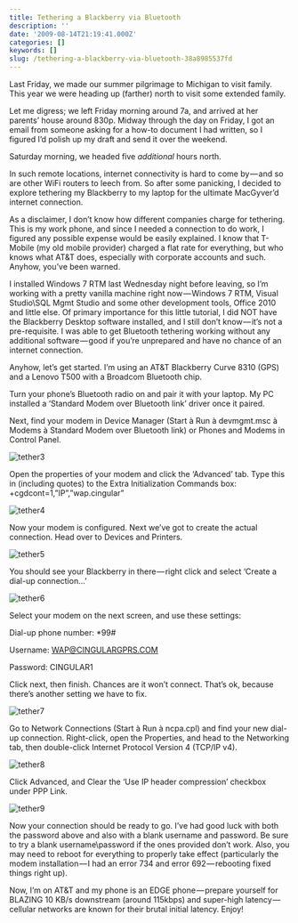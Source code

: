 ```yaml
---
title: Tethering a Blackberry via Bluetooth
description: ''
date: '2009-08-14T21:19:41.000Z'
categories: []
keywords: []
slug: /tethering-a-blackberry-via-bluetooth-38a8985537fd
---
```


Last Friday, we made our summer pilgrimage to Michigan to visit family. This year we were heading up (farther) north to visit some extended family.

Let me digress; we left Friday morning around 7a, and arrived at her parents’ house around 830p. Midway through the day on Friday, I got an email from someone asking for a how-to document I had written, so I figured I’d polish up my draft and send it over the weekend.

Saturday morning, we headed five _additional_ hours north.

In such remote locations, internet connectivity is hard to come by — and so are other WiFi routers to leech from. So after some panicking, I decided to explore tethering my Blackberry to my laptop for the ultimate MacGyver’d internet connection.

As a disclaimer, I don’t know how different companies charge for tethering. This is my work phone, and since I needed a connection to do work, I figured any possible expense would be easily explained. I know that T-Mobile (my old mobile provider) charged a flat rate for everything, but who knows what AT&T does, especially with corporate accounts and such. Anyhow, you’ve been warned.

I installed Windows 7 RTM last Wednesday night before leaving, so I’m working with a pretty vanilla machine right now — Windows 7 RTM, Visual Studio\\SQL Mgmt Studio and some other development tools, Office 2010 and little else. Of primary importance for this little tutorial, I did NOT have the Blackberry Desktop software installed, and I still don’t know — it’s not a pre-requisite. I was able to get Bluetooth tethering working without any additional software — good if you’re unprepared and have no chance of an internet connection.

Anyhow, let’s get started. I’m using an AT&T Blackberry Curve 8310 (GPS) and a Lenovo T500 with a Broadcom Bluetooth chip.

Turn your phone’s Bluetooth radio on and pair it with your laptop. My PC installed a ‘Standard Modem over Bluetooth link’ driver once it paired.

Next, find your modem in Device Manager (Start à Run à devmgmt.msc à Modems à Standard Modem over Bluetooth link) or Phones and Modems in Control Panel.

![tether3](/img/0_27VdsTSnh1PYKz9j.png)

Open the properties of your modem and click the ‘Advanced’ tab. Type this in (including quotes) to the Extra Initialization Commands box: +cgdcont=1,”IP”,”wap.cingular”

![tether4](/img/0_a11oWsFc8iaVdPRO.png)

Now your modem is configured. Next we’ve got to create the actual connection. Head over to Devices and Printers.

![tether5](/img/0_RCSmDKUjhZjkUoL8.png)

You should see your Blackberry in there — right click and select ‘Create a dial-up connection…’

![tether6](/img/0_M8kqeBYtknIgCdIa.png)

Select your modem on the next screen, and use these settings:

Dial-up phone number: \*99#

Username: [WAP@CINGULARGPRS.COM](mailto:WAP@CINGULARGPRS.COM)

Password: CINGULAR1

Click next, then finish. Chances are it won’t connect. That’s ok, because there’s another setting we have to fix.

![tether7](/img/0__bHWBQvD95P1fBpT.png)

Go to Network Connections (Start à Run à ncpa.cpl) and find your new dial-up connection. Right-click, open the Properties, and head to the Networking tab, then double-click Internet Protocol Version 4 (TCP/IP v4).

![tether8](/img/0_i5uIZFrnvmNrVJS1.png)

Click Advanced, and Clear the ‘Use IP header compression’ checkbox under PPP Link.

![tether9](/img/0_GEBzybIfD-hC2ZO5.png)

Now your connection should be ready to go. I’ve had good luck with both the password above and also with a blank username and password. Be sure to try a blank username\\password if the ones provided don’t work. Also, you may need to reboot for everything to properly take effect (particularly the modem installation — I had an error 734 and error 692 — rebooting fixed things right up).

Now, I’m on AT&T and my phone is an EDGE phone — prepare yourself for BLAZING 10 KB/s downstream (around 115kbps) and super-high latency — cellular networks are known for their brutal initial latency. Enjoy!
